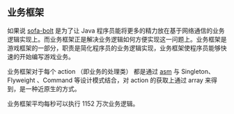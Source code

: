 ## 业务框架

如果说  [sofa-bolt](https://www.sofastack.tech/projects/sofa-bolt/overview/) 是为了让 Java 程序员能将更多的精力放在基于网络通信的业务逻辑实现上。而业务框架正是解决业务逻辑如何方便实现这一问题上。业务框架是游戏框架的一部分，职责是简化程序员的业务逻辑实现，业务框架使程序员能够快速的开始编写游戏业务。



业务框架对于每个 action （即业务的处理类） 都是通过 [asm](https://www.oschina.net/p/reflectasm) 与 Singleton、Flyweight 、Command 等设计模式结合，对 action 的获取上通过 array 来得到，是一种近原生的方式。



业务框架平均每秒可以执行 1152 万次业务逻辑。

